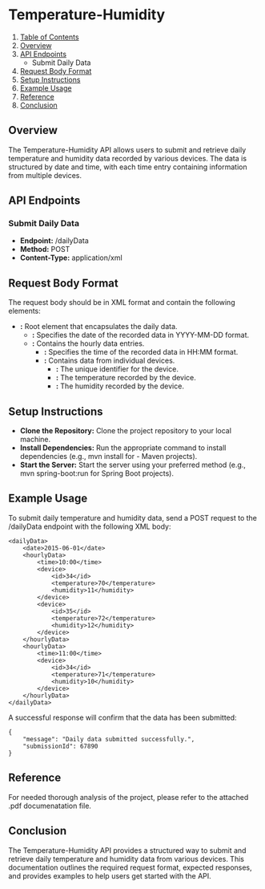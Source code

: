 # Temperature-Humidity

1. [Table of Contents](#Table-of-Contents)
2. [Overview](#Overview)
3. [API Endpoints](#API-endpoints)
      - Submit Daily Data
4. [Request Body Format](#Request-Body-Format)
5. [Setup Instructions](#Setup-Instructions)
6. [Example Usage](#Example-Usage)
7. [Reference](#Reference)
8. [Conclusion](#Conclusion)

## Overview

The Temperature-Humidity API allows users to submit and retrieve daily temperature and humidity data recorded by various devices. The data is structured by date and time, with each time entry containing information from multiple devices.

## API Endpoints

### Submit Daily Data
- **Endpoint:** /dailyData
- **Method:** POST
- **Content-Type:** application/xml

## Request Body Format

The request body should be in XML format and contain the following elements:
- **<dailyData>:** Root element that encapsulates the daily data.
  - **<date>:** Specifies the date of the recorded data in YYYY-MM-DD format.
  - **<hourlyData>:** Contains the hourly data entries.
    - **<time>:** Specifies the time of the recorded data in HH:MM format.
    - **<device>:** Contains data from individual devices.
      - **<id>:** The unique identifier for the device.
      - **<temperature>:** The temperature recorded by the device.
      - **<humidity>:** The humidity recorded by the device.
  
## Setup Instructions

- **Clone the Repository:** Clone the project repository to your local machine.
- **Install Dependencies:** Run the appropriate command to install dependencies (e.g., mvn install for - Maven projects).
- **Start the Server:** Start the server using your preferred method (e.g., mvn spring-boot:run for Spring Boot projects).

## Example Usage

To submit daily temperature and humidity data, send a POST request to the /dailyData endpoint with the following XML body:
```
<dailyData>
    <date>2015-06-01</date>
    <hourlyData>
        <time>10:00</time>
        <device>
            <id>34</id>
            <temperature>70</temperature>
            <humidity>11</humidity>
        </device>
        <device>
            <id>35</id>
            <temperature>72</temperature>
            <humidity>12</humidity>
        </device>
    </hourlyData>
    <hourlyData>
        <time>11:00</time>
        <device>
            <id>34</id>
            <temperature>71</temperature>
            <humidity>10</humidity>
        </device>
    </hourlyData>
</dailyData>
```
A successful response will confirm that the data has been submitted:
```
{
    "message": "Daily data submitted successfully.",
    "submissionId": 67890
}
```

## Reference

For needed thorough analysis of the project, please refer to the attached .pdf documenatation file.

## Conclusion

The Temperature-Humidity API provides a structured way to submit and retrieve daily temperature and humidity data from various devices. This documentation outlines the required request format, expected responses, and provides examples to help users get started with the API.
